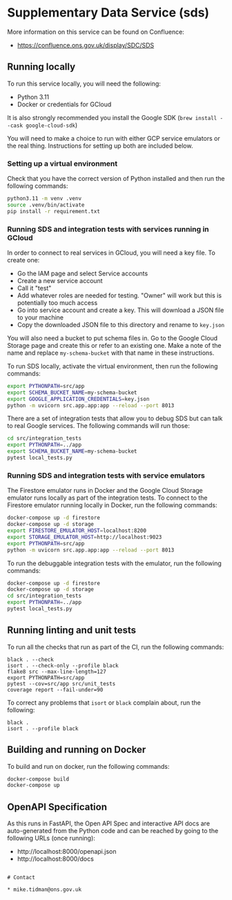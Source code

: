 # Supplementary Data Service (sds)

More information on this service can be found on Confluence:

* https://confluence.ons.gov.uk/display/SDC/SDS

## Running locally

To run this service locally, you will need the following:

* Python 3.11
* Docker or credentials for GCloud

It is also strongly recommended you install the Google SDK (`brew install --cask google-cloud-sdk`)

You will need to make a choice to run with either GCP service emulators or the real thing.
Instructions for setting up both are included below.

### Setting up a virtual environment

Check that you have the correct version of Python installed and then run the following commands:

```bash
python3.11 -m venv .venv
source .venv/bin/activate
pip install -r requirement.txt
```

### Running SDS and integration tests with services running in GCloud

In order to connect to real services in GCloud, you will need a key file. To create one:

* Go the IAM page and select Service accounts
* Create a new service account
* Call it "test"
* Add whatever roles are needed for testing. "Owner" will work but this is potentially too much access
* Go into service account and create a key. This will download a JSON file to your machine 
* Copy the downloaded JSON file to this directory and rename to `key.json`

You will also need a bucket to put schema files in. Go to the Google Cloud Storage page and create this or 
refer to an existing one. Make a note of the name and replace `my-schema-bucket` with that name in these instructions.

To run SDS locally, activate the virtual environment, then run the following commands:

```bash
export PYTHONPATH=src/app
export SCHEMA_BUCKET_NAME=my-schema-bucket
export GOOGLE_APPLICATION_CREDENTIALS=key.json
python -m uvicorn src.app.app:app --reload --port 8013
```

There are a set of integration tests that allow you to debug SDS but can talk to real Google services. The following
commands will run those:

```bash
cd src/integration_tests
export PYTHONPATH=../app
export SCHEMA_BUCKET_NAME=my-schema-bucket
pytest local_tests.py
```



### Running SDS and integration tests with service emulators

The Firestore emulator runs in Docker and the Google Cloud Storage emulator runs locally as part of the integration
tests. To connect to the Firestore emulator running locally in Docker, run the following commands:


```bash
docker-compose up -d firestore
docker-compose up -d storage
export FIRESTORE_EMULATOR_HOST=localhost:8200
export STORAGE_EMULATOR_HOST=http://localhost:9023
export PYTHONPATH=src/app
python -m uvicorn src.app.app:app --reload --port 8013
```

To run the debuggable integration tests with the emulator, run the following commands:

```bash
docker-compose up -d firestore
docker-compose up -d storage
cd src/integration_tests
export PYTHONPATH=../app
pytest local_tests.py
```

## Running linting and unit tests

To run all the checks that run as part of the CI, run the following commands:

```
black . --check
isort . --check-only --profile black
flake8 src --max-line-length=127
export PYTHONPATH=src/app
pytest --cov=src/app src/unit_tests
coverage report --fail-under=90
```

To correct any problems that `isort` or `black` complain about, run the following:

```
black .
isort . --profile black
```

## Building and running on Docker

To build and run on docker, run the following commands:

```bash
docker-compose build
docker-compose up
```

## OpenAPI Specification

As this runs in FastAPI, the Open API Spec and interactive API docs are auto-generated from the Python code and
can be reached by going to the following URLs (once running):

* http://localhost:8000/openapi.json
* http://localhost:8000/docs
```

# Contact

* mike.tidman@ons.gov.uk